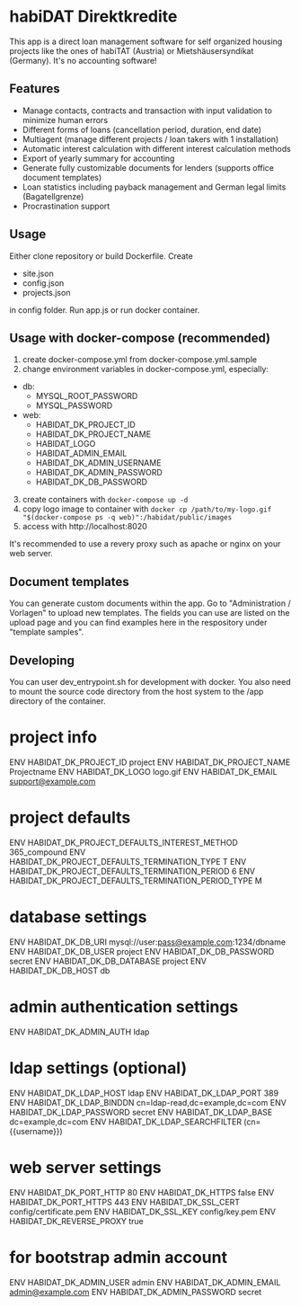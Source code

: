 # habiDAT Direktkredite

This app is a direct loan management software for self organized housing projects like the ones of habiTAT (Austria) or Mietshäusersyndikat (Germany). It's no accounting software!

## Features

- Manage contacts, contracts and transaction with input validation to minimize human errors
- Different forms of loans (cancellation period, duration, end date)
- Multiagent (manage different projects / loan takers with 1 installation)
- Automatic interest calculation with different interest calculation methods
- Export of yearly summary for accounting
- Generate fully customizable documents for lenders (supports office document templates)
- Loan statistics including payback management and German legal limits (Bagatellgrenze)
- Procrastination support

## Usage

Either clone repository or build Dockerfile. Create 

* site.json
* config.json
* projects.json

in config folder. Run app.js or run docker container. 

## Usage with docker-compose (recommended)

1. create docker-compose.yml from docker-compose.yml.sample
2. change environment variables in docker-compose.yml, especially:
  * db:
    * MYSQL_ROOT_PASSWORD
    * MYSQL_PASSWORD
  * web:
    * HABIDAT_DK_PROJECT_ID
    * HABIDAT_DK_PROJECT_NAME
    * HABIDAT_LOGO
    * HABIDAT_ADMIN_EMAIL
    * HABIDAT_DK_ADMIN_USERNAME
    * HABIDAT_DK_ADMIN_PASSWORD
    * HABIDAT_DK_DB_PASSWORD
3. create containers with `docker-compose up -d`
4. copy logo image to container with `docker cp /path/to/my-logo.gif "$(docker-compose ps -q web)":/habidat/public/images`
5. access with http://localhost:8020

It's recommended to use a revery proxy such as apache or nginx on your web server.

## Document templates

You can generate custom documents within the app. Go to "Administration / Vorlagen" to upload new templates. The fields you can use are listed on the upload page and you can find examples here in the respository under "template samples".

## Developing

You can user dev_entrypoint.sh for development with docker. You also need to mount the source code directory from the host system to the /app directory of the container.


# project info
ENV HABIDAT_DK_PROJECT_ID project
ENV HABIDAT_DK_PROJECT_NAME Projectname
ENV HABIDAT_DK_LOGO logo.gif
ENV HABIDAT_DK_EMAIL support@example.com

# project defaults
ENV HABIDAT_DK_PROJECT_DEFAULTS_INTEREST_METHOD 365_compound
ENV HABIDAT_DK_PROJECT_DEFAULTS_TERMINATION_TYPE T
ENV HABIDAT_DK_PROJECT_DEFAULTS_TERMINATION_PERIOD 6
ENV HABIDAT_DK_PROJECT_DEFAULTS_TERMINATION_PERIOD_TYPE M

# database settings
ENV HABIDAT_DK_DB_URI mysql://user:pass@example.com:1234/dbname
ENV HABIDAT_DK_DB_USER project
ENV HABIDAT_DK_DB_PASSWORD secret
ENV HABIDAT_DK_DB_DATABASE project
ENV HABIDAT_DK_DB_HOST db

# admin authentication settings
ENV HABIDAT_DK_ADMIN_AUTH ldap

# ldap settings (optional)
ENV HABIDAT_DK_LDAP_HOST ldap
ENV HABIDAT_DK_LDAP_PORT 389
ENV HABIDAT_DK_LDAP_BINDDN cn=ldap-read,dc=example,dc=com
ENV HABIDAT_DK_LDAP_PASSWORD secret
ENV HABIDAT_DK_LDAP_BASE dc=example,dc=com
ENV HABIDAT_DK_LDAP_SEARCHFILTER (cn={{username}})

# web server settings
ENV HABIDAT_DK_PORT_HTTP 80
ENV HABIDAT_DK_HTTPS false
ENV HABIDAT_DK_PORT_HTTPS 443
ENV HABIDAT_DK_SSL_CERT config/certificate.pem
ENV HABIDAT_DK_SSL_KEY config/key.pem
ENV HABIDAT_DK_REVERSE_PROXY true

# for bootstrap admin account
ENV HABIDAT_DK_ADMIN_USER admin
ENV HABIDAT_DK_ADMIN_EMAIL admin@example.com
ENV HABIDAT_DK_ADMIN_PASSWORD secret